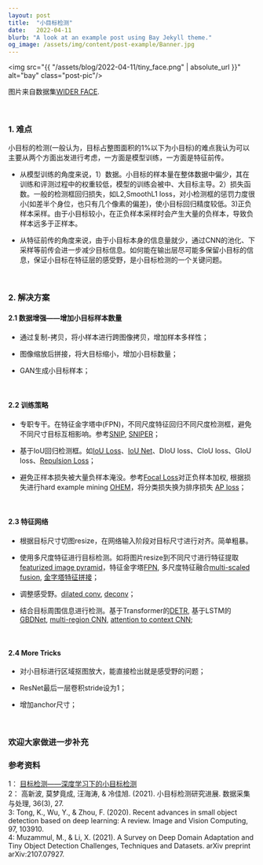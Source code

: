 ```yaml
---
layout: post
title:  "小目标检测"
date:   2022-04-11
blurb: "A look at an example post using Bay Jekyll theme."
og_image: /assets/img/content/post-example/Banner.jpg
---
```


<img src="{{ "/assets/blog/2022-04-11/tiny_face.png" | absolute_url }}" alt="bay" class="post-pic"/>

图片来自数据集[WIDER FACE](https://github.com/peiyunh/tiny).

<br />


### 1. 难点
小目标的检测(一般认为，目标占整图面积的1%以下为小目标)的难点我认为可以主要从两个方面出发进行考虑，一方面是模型训练，一方面是特征前传。

* 从模型训练的角度来说，1）数据。小目标的样本量在整体数据中偏少，其在训练和评测过程中的权重较低，模型的训练会被中、大目标主导。2）损失函数。一般的检测框回归损失，如L2,SmoothL1 loss，对小检测框的惩罚力度很小(如差半个身位，也只有几个像素的偏差)，使小目标回归精度较低。3)正负样本采样。由于小目标较小，在正负样本采样时会产生大量的负样本，导致负样本远多于正样本。

* 从特征前传的角度来说，由于小目标本身的信息量就少，通过CNN的池化、下采样等前传会进一步减少目标信息。如何能在输出层尽可能多保留小目标的信息，保证小目标在特征层的感受野，是小目标检测的一个关键问题。

<br />

### 2. 解决方案

#### 2.1 数据增强——增加小目标样本数量

* 通过复制-拷贝，将小样本进行跨图像拷贝，增加样本多样性；

* 图像缩放后拼接，将大目标缩小，增加小目标数量；

* GAN生成小目标样本；

<br />

#### 2.2 训练策略

* 专职专干。在特征金字塔中(FPN)，不同尺度特征回归不同尺度检测框，避免不同尺寸目标互相影响。参考[SNIP](https://ieeexplore.ieee.org/stamp/stamp.jsp?tp=&arnumber=8578475), [SNIPER](https://proceedings.neurips.cc/paper/2018/file/166cee72e93a992007a89b39eb29628b-Paper.pdf)；

* 基于IoU回归检测框。如[IoU Loss](https://arxiv.org/pdf/1608.01471.pdf)、[IoU Net](https://arxiv.org/pdf/1807.11590.pdf)、DIoU loss、CIoU loss、GIoU loss、[Repulsion Loss](https://arxiv.org/pdf/1711.07752.pdf)；

* 避免正样本损失被大量负样本淹没。参考[Focal Loss](https://arxiv.org/pdf/1708.02002.pdf)对正负样本加权, 根据损失进行hard example mining [OHEM](https://www.cv-foundation.org/openaccess/content_cvpr_2016/papers/Shrivastava_Training_Region-Based_Object_CVPR_2016_paper.pdf)，将分类损失换为排序损失 [AP loss](https://openaccess.thecvf.com/content_CVPR_2019/papers/Chen_Towards_Accurate_One-Stage_Object_Detection_With_AP-Loss_CVPR_2019_paper.pdf)；

<br />

#### 2.3 特征网络

* 根据目标尺寸切图resize，在网络输入阶段对目标尺寸进行对齐。简单粗暴。

* 使用多尺度特征进行目标检测。如将图片resize到不同尺寸进行特征提取 [featurized image pyramid](https://citeseerx.ist.psu.edu/viewdoc/download?doi=10.1.1.313.1996&rep=rep1&type=pdf)，特征金字塔[FPN](http://refhub.elsevier.com/S0262-8856(20)30042-1/rf0110), 多尺度特征融合[multi-scaled fusion](https://arxiv.org/pdf/1805.07009.pdf?ref=https://githubhelp.com), [金字塔特征拼接](https://arxiv.org/pdf/1701.06659?ref=https://githubhelp.com)；

* 调整感受野。[dilated conv](https://arxiv.org/pdf/1511.07122.pdf?ref=https://githubhelp.com), [deconv](https://arxiv.org/abs/1703.06211)；

* 结合目标周围信息进行检测。基于Transformer的[DETR](https://arxiv.org/pdf/2005.12872.pdf), 基于LSTM的[GBDNet](https://link.springer.com/chapter/10.1007/978-3-319-46478-7_22), [multi-region CNN](https://openaccess.thecvf.com/content_iccv_2015/papers/Gidaris_Object_Detection_via_ICCV_2015_paper.pdf), [attention to context CNN](https://www.scopus.com/record/display.uri?eid=2-s2.0-85018169018&origin=inward&featureToggles=FEATURE_NEW_DOC_DETAILS_EXPORT:1);

<br />

#### 2.4 More Tricks

* 对小目标进行区域抠图放大，能直接检出就是感受野的问题；

* ResNet最后一层卷积stride设为1；

* 增加anchor尺寸；


<br />

### 欢迎大家做进一步补充





### 参考资料

1： [目标检测——深度学习下的小目标检测](https://www.cnblogs.com/E-Dreamer-Blogs/p/11442927.html) <br />
2： 高新波, 莫梦竟成, 汪海涛, & 冷佳旭. (2021). 小目标检测研究进展. 数据采集与处理, 36(3), 27. <br />
3:  Tong, K., Wu, Y., & Zhou, F. (2020). Recent advances in small object detection based on deep learning: A review. Image and Vision Computing, 97, 103910. <br />
4:  Muzammul, M., & Li, X. (2021). A Survey on Deep Domain Adaptation and Tiny Object Detection Challenges, Techniques and Datasets. arXiv preprint arXiv:2107.07927.